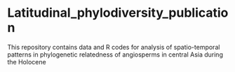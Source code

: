 # Latitudinal_phylodiversity_publication
This repository contains data and R codes for analysis of spatio-temporal patterns in phylogenetic relatedness of angiosperms in central Asia during the Holocene
